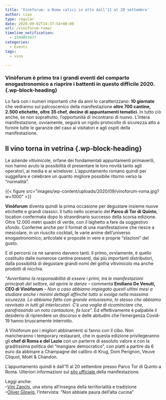 ```yaml
---
title: 'Vinòforum: a Roma calici in alto dall’11 al 20 settembre'
author: ciao
type: regular
date: 2020-09-02T14:37:54+00:00
url: /vinoforum-roma/
timeline_notification:
  - 1599057477
categories:
  - Eventi
tags:
  - vino

---
```

### **Vinòforum** è primo tra i grandi eventi del comparto enogastronomico a riaprire i battenti in questo difficile 2020.  {.wp-block-heading}

Lo farà con i numeri importanti che da anni lo caratterizzano: **10 giornate** che vedranno sul palcoscenico della manifestazione **oltre 700 cantine, 2.500 etichette, oltre 35 chef, decine di appuntamenti tematici**. In tutto ciò anche, se non soprattutto, l’opportunità di incontrarsi di nuovo. L&#8217;intera manifestazione, ovviamente, seguirà un rigido protocollo di sicurezza atto a fornire tutte le garanzie del caso ai visitatori e agli ospiti della manifestazione.

## Il vino torna in vetrina {.wp-block-heading}

Le aziende vitivinicole, orfane dei fondamentali appuntamenti primaverili, non hanno avuto la possibilità di presentare le loro novità tanto agli operatori, ai media e ai winelover. L&#8217;appuntamento romano quindi per suggellare e celebrare un quanto migliore possibile ritorno verso la &#8220;normalità&#8221;.


{{< figure src="images/wp-content/uploads/2020/09/vinoforum-roma.jpg?w=1000" >}}


**Vinòforum** diventa quindi la prima occasione per degustare insieme nuove etichette e grandi classici. Il tutto nello scenario del **Parco di Tor di Quinto**, location confermata dopo lo straordinario successo della scorsa edizione. Oltre 12.000 metri quadri di verde, con il laghetto a fare da suggestivo sfondo. Conferme anche per il format di una manifestazione che riesce a mescolare, in un riuscito cocktail, le varie anime dell’universo enogastronomico, articolate e proposte in vere e proprie “stazioni” del gusto.

E di percorsi ce ne saranno davvero tanti. Il primo, ovviamente, è quello costituito dalle numerose cantine presenti, dai più importanti distributori, dalla possibilità di degustare grandi nomi del gotha vitivinicolo ma anche prodotti di nicchia.

“_Avvertiamo la responsabilità di essere i primi, tra le manifestazioni principali del settore, ad aprire le danze –_ commenta **Emiliano De Venuti, CEO di Vinòforum** _– Non a caso abbiamo impiegato questi ultimi mesi a studiare anche i minimi dettagli affinché tutto si svolga nella massima sicurezza. Lo abbiamo fatto con grande entusiasmo, lo stesso che abbiamo ravvisato in tutti gli interlocutori. C’è una voglia di ricominciare che, parafrasando un noto cantautore, fa luce_”. Ed effettivamente è palpabile il desiderio di riprendere un discorso e delle abitudini che l’emergenza Covid-19 hanno bruscamente interrotto. 

A Vinòforum poi i migliori abbinamenti si fanno con il cibo. Non mancheranno i temporary restaurant, che in questa edizione privilegeranno gli **chef di Roma e del Lazio** con un parterre di assoluto valore e con la graditissima politica del “mangiare democratico”, con piatti a partire da 6 euro da abbinare a Champagne del calibro di Krug, Dom Perignon, Veuve Cliquot, Moët & Chandon.

L&#8217;appuntamento quindi è dall&#8217;11 al 20 settembre presso Parco Tor di Quinto a Roma. Ulteriori informazioni sul <a rel="noreferrer noopener" href="https://www.lospaziodelgusto.it/" target="_blank">sito ufficiale </a>della manifestazione. 

Leggi anche:  
&#8211;<a rel="noreferrer noopener" href="https://aleepepe.com/2020/01/12/vini-zanchi/" target="_blank">Vini Zanchi,</a> una storia all&#8217;insegna della territorialità e tradizione  
&#8211;<a href="https://aleepepe.com/2020/08/10/intervista-oliver-glowig-barrique/" target="_blank" rel="noreferrer noopener">Oliver Glowig</a>, l&#8217;intervista: &#8220;Non abbiate paura dell&#8217;alta cucina&#8221;